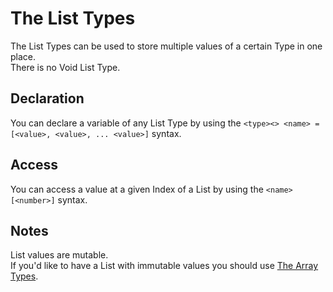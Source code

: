 # The List Types
The List Types can be used to store multiple values of a certain Type in one place.<br>
There is no Void List Type.

## Declaration 
You can declare a variable of any List Type by using the `<type><> <name> = [<value>, <value>, ... <value>]` syntax.

## Access 
You can access a value at a given Index of a List by using the `<name>[<number>]` syntax.

## Notes
List values are mutable.<br>
If you'd like to have a List with immutable values you should use [The Array Types](Arrays.md).
